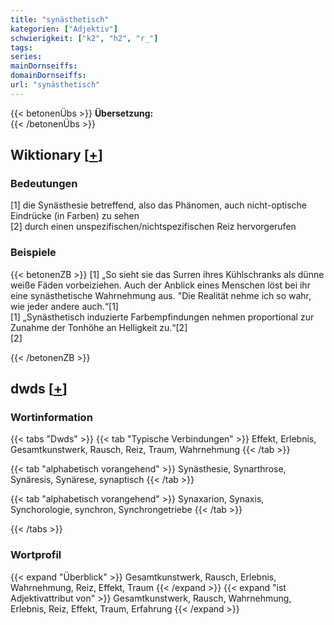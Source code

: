 ```yaml
---
title: "synästhetisch"
kategorien: ["Adjektiv"]
schwierigkeit: ["k2", "h2", "r_"]
tags:
series:
mainDornseiffs:
domainDornseiffs:
url: "synästhetisch"
---
```


{{< betonenÜbs >}}
**Übersetzung:**  
{{< /betonenÜbs >}}

## Wiktionary [[+](https://de.wiktionary.org/wiki/synästhetisch)]

### Bedeutungen
[1] die Synästhesie betreffend, also das Phänomen, auch nicht-optische Eindrücke (in Farben) zu sehen  
[2] durch einen unspezifischen/nichtspezifischen Reiz hervorgerufen  

### Beispiele
{{< betonenZB >}}
[1] „So sieht sie das Surren ihres Kühlschranks als dünne weiße Fäden vorbeiziehen.  Auch der Anblick eines Menschen löst bei ihr eine synästhetische Wahrnehmung aus. "Die Realität nehme ich so wahr, wie jeder andere auch.“[1]  
[1] „Synästhetisch induzierte Farbempfindungen nehmen proportional zur Zunahme der Tonhöhe an Helligkeit zu.“[2]  
[2]  

{{< /betonenZB >}}


## dwds [[+](https://www.dwds.de/wb/synästhetisch)]

### Wortinformation
{{< tabs "Dwds" >}}
{{< tab "Typische Verbindungen" >}}
Effekt, Erlebnis, Gesamtkunstwerk, Rausch, Reiz, Traum, Wahrnehmung
{{< /tab >}}

{{< tab "alphabetisch vorangehend" >}}
Synästhesie, Synarthrose, Synäresis, Synärese, synaptisch
{{< /tab >}}

{{< tab "alphabetisch vorangehend" >}}
Synaxarion, Synaxis, Synchorologie, synchron, Synchrongetriebe
{{< /tab >}}

{{< /tabs >}}

### Wortprofil
{{< expand "Überblick" >}} Gesamtkunstwerk, Rausch, Erlebnis, Wahrnehmung, Reiz, Effekt, Traum {{< /expand >}}
{{< expand "ist Adjektivattribut von" >}} Gesamtkunstwerk, Rausch, Wahrnehmung, Erlebnis, Reiz, Effekt, Traum, Erfahrung {{< /expand >}}

